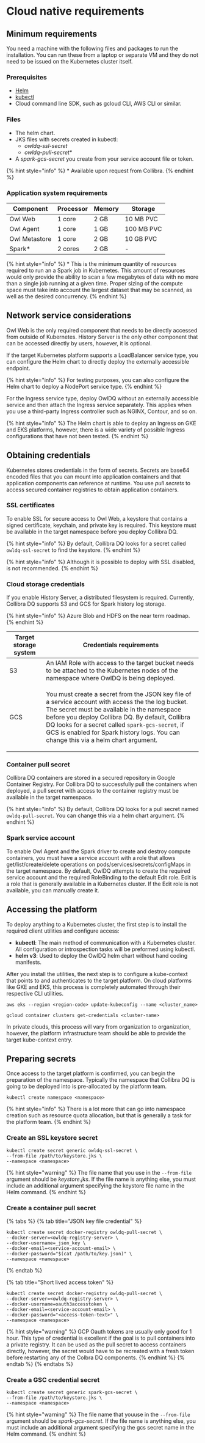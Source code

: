 # Cloud native requirements

## Minimum requirements

You need a machine with the following files and packages to run the installation. You can run these from a laptop or separate VM and they do not need to be issued on the Kubernetes cluster itself.

### Prerequisites

* [Helm](https://helm.sh/)
* [kubectl](https://kubernetes.io/docs/tasks/tools/)
* Cloud command line SDK, such as gcloud CLI, AWS CLI or similar.

### Files

* The helm chart.
* JKS files with secrets created in kubectl:
  * _owldq-ssl-secret_
  * _owldq-pull-secret_\*
* A _spark-gcs-secret_ you create from your service account file or token.

{% hint style="info" %}
\* Available upon request from Collibra.
{% endhint %}

### Application system requirements

| Component     | Processor | Memory | Storage    |
| ------------- | --------- | ------ | ---------- |
| Owl Web       | 1 core    | 2 GB   | 10 MB PVC  |
| Owl Agent     | 1 core    | 1 GB   | 100 MB PVC |
| Owl Metastore | 1 core    | 2 GB   | 10 GB PVC  |
| Spark\*       | 2 cores   | 2 GB   | -          |

{% hint style="info" %}
\* This is the minimum quantity of resources required to run an a Spark job in Kubernetes. This amount of resources would only provide the ability to scan a few megabytes of data with no more than a single job running at a given time. Proper sizing of the compute space must take into account the largest dataset that may be scanned, as well as the desired concurrency.
{% endhint %}

## Network service considerations

Owl Web is the only required component that needs to be directly accessed from outside of Kubernetes. History Server is the only other component that can be accessed directly by users, however, it is optional.

If the target Kubernetes platform supports a LoadBalancer service type, you can configure the Helm chart to directly deploy the externally accessible endpoint.

{% hint style="info" %}
For testing purposes, you can also configure the Helm chart to deploy a NodePort service type.
{% endhint %}

For the Ingress service type, deploy OwlDQ without an externally accessible service and then attach the Ingress service separately. This applies when you use a third-party Ingress controller such as NGINX, Contour, and so on.

{% hint style="info" %}
The Helm chart is able to deploy an Ingress on GKE and EKS platforms, however, there is a wide variety of possible Ingress configurations that have not been tested.
{% endhint %}

## Obtaining credentials

Kubernetes stores credentials in the form of secrets. Secrets are base64 encoded files that you can mount into application containers and that application components can reference at runtime. You use _pull secrets_ to access secured container registries to obtain application containers.

### SSL certificates

To enable SSL for secure access to Owl Web, a keystore that contains a signed certificate, keychain, and private key is required. This keystore must be available in the target namespace before you deploy Collibra DQ.

{% hint style="info" %}
By default, Collibra DQ looks for a secret called `owldq-ssl-secret` to find the keystore.
{% endhint %}

{% hint style="info" %}
Although it is possible to deploy with SSL disabled, is not recommended.
{% endhint %}

### Cloud storage credentials

If you enable History Server, a distributed filesystem is required. Currently, Collibra DQ supports S3 and GCS for Spark history log storage.

{% hint style="info" %}
Azure Blob and HDFS on the near term roadmap.
{% endhint %}

| Target storage system | Credentials requirements                                                                                                                                                                                                                                                                                                                                              |
| --------------------- | --------------------------------------------------------------------------------------------------------------------------------------------------------------------------------------------------------------------------------------------------------------------------------------------------------------------------------------------------------------------- |
| S3                    | An IAM Role with access to the target bucket needs to be attached to the Kubernetes nodes of the namespace where OwlDQ is being deployed.                                                                                                                                                                                                                             |
| GCS                   | <p>You must create a secret from the JSON key file of a service account with access the the log bucket.<br>The secret must be available in the namespace before you deploy Collibra DQ. By default, Collibra DQ looks for a secret called <code>spark-gcs-secret</code>, if GCS is enabled for Spark history logs. You can change this via a helm chart argument.</p> |

### Container pull secret

Collibra DQ containers are stored in a secured repository in Google Container Registry. For Collibra DQ to successfully pull the containers when deployed, a pull secret with access to the container registry must be available in the target namespace.

{% hint style="info" %}
By default, Collibra DQ looks for a pull secret named `owldq-pull-secret`. You can change this via a helm chart argument.
{% endhint %}

### Spark service account

To enable Owl Agent and the Spark driver to create and destroy compute containers, you must have a service account with a role that allows get/list/create/delete operations on pods/services/secrets/configMaps in the target namespace. By default, OwlDQ attempts to create the required service account and the required RoleBinding to the default Edit role. Edit is a role that is generally available in a Kubernetes cluster. If the Edit role is not available, you can manually create it.

## Accessing the platform

To deploy anything to a Kubernetes cluster, the first step is to install the required client utilities and configure access:

* **kubectl**: The main method of communication with a Kubernetes cluster. All configuration or introspection tasks will be preformed using kubectl.
* **helm v3**: Used to deploy the OwlDQ helm chart without hand coding manifests.

After you install the utilities, the next step is to configure a kube-context that points to and authenticates to the target platform. On cloud platforms like GKE and EKS, this process is completely automated through their respective CLI utilities.

```
aws eks --region <region-code> update-kubeconfig --name <cluster_name>
```

```
gcloud container clusters get-credentials <cluster-name>
```

In private clouds, this process will vary from organization to organization, however, the platform infrastructure team should be able to provide the target kube-context entry.

## Preparing secrets

Once access to the target platform is confirmed, you can begin the preparation of the namespace. Typically the namespace that Collibra DQ is going to be deployed into is pre-allocated by the platform team.

```
kubectl create namespace <namespace>
```

{% hint style="info" %}
There is a lot more that can go into namespace creation such as resource quota allocation, but that is generally a task for the platform team.
{% endhint %}

### Create an SSL keystore secret

```
kubectl create secret generic owldq-ssl-secret \
--from-file /path/to/keystore.jks \
--namespace <namespace>
```

{% hint style="warning" %}
The file name that you use in the `--from-file` argument should be _keystore.jks_. If the file name is anything else, you must include an additional argument specifying the keystore file name in the Helm command.
{% endhint %}

### Create a container pull secret

{% tabs %}
{% tab title="JSON key file credential" %}
```
kubectl create secret docker-registry owldq-pull-secret \
--docker-server=<owldq-registry-server> \
--docker-username=_json_key \
--docker-email=<service-account-email> \
--docker-password="$(cat /path/to/key.json)" \
--namespace <namespace>
```
{% endtab %}

{% tab title="Short lived access token" %}
```
kubectl create secret docker-registry owldq-pull-secret \
--docker-server=<owldq-registry-server> \
--docker-username=oauth3accesstoken \
--docker-email=<service-account-email> \
--docker-password="<access-token-text>" \
--namespace <namespace>
```

{% hint style="warning" %}
GCP Oauth tokens are usually only good for 1 hour. This type of credential is excellent if the goal is to pull containers into a private registry. It can be used as the pull secret to access containers directly, however, the secret would have to be recreated with a fresh token before restarting any of the Colbra DQ components.
{% endhint %}
{% endtab %}
{% endtabs %}

### Create a GSC credential secret

```
kubectl create secret generic spark-gcs-secret \
--from-file /path/to/keystore.jks \
--namespace <namespace>
```

{% hint style="warning" %}
The file name that youuse in the `--from-file` argument should be _spark-gcs-secret_. If the file name is anything else, you must include an additional argument specifying the gcs secret name in the Helm command.
{% endhint %}
